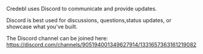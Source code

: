 Credebl uses Discord to communicate and provide updates.

Discord is best used for discussions, questions,status updates, or showcase what you've built.

The Discord channel can be joined here: https://discord.com/channels/905194001349627914/1331657363161219082